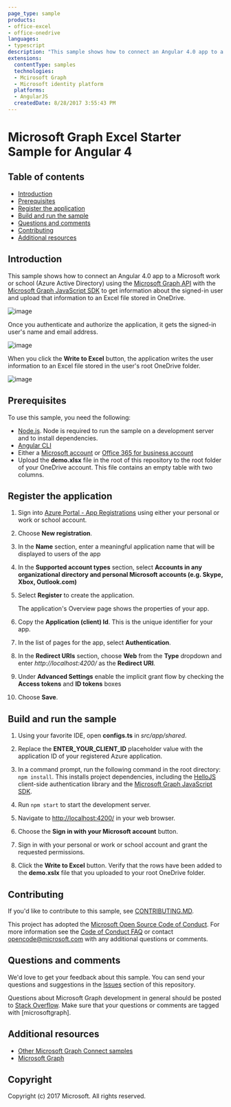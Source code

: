 ```yaml
---
page_type: sample
products:
- office-excel
- office-onedrive
languages:
- typescript
description: "This sample shows how to connect an Angular 4.0 app to a Microsoft work or school (Azure Active Directory) using the Microsoft Graph API to get a user's name and address and upload that information to an Excel file stored in OneDrive."
extensions:
  contentType: samples 
  technologies:
  - Mcirosoft Graph
  - Microsoft identity platform
  platforms:
  - AngularJS
  createdDate: 8/28/2017 3:55:43 PM
---
```

# Microsoft Graph Excel Starter Sample for Angular 4

## Table of contents

* [Introduction](#introduction)
* [Prerequisites](#prerequisites)
* [Register the application](#register-the-application)
* [Build and run the sample](#build-and-run-the-sample)
* [Questions and comments](#questions-and-comments)
* [Contributing](#contributing)
* [Additional resources](#additional-resources)

## Introduction

This sample shows how to connect an Angular 4.0 app to a Microsoft work or school (Azure Active Directory) using the [Microsoft Graph API](https://developer.microsoft.com/en-us/graph/) with the [Microsoft Graph JavaScript SDK](https://github.com/microsoftgraph/msgraph-sdk-javascript) to get information about the signed-in user and upload that information to an Excel file stored in OneDrive.

![image](https://user-images.githubusercontent.com/3375461/28985978-e5d3ea26-7919-11e7-8a69-a52bccd3f46b.png)

Once you authenticate and authorize the application, it gets the signed-in user's name and email address.

![image](readme-images/Angular4ScreenShot.png)

When you click the **Write to Excel** button, the application writes the user information to an Excel file stored in the user's root OneDrive folder.

![image](readme-images/ExcelScreenShot.png)

## Prerequisites

To use this sample, you need the following:
* [Node.js](https://nodejs.org/). Node is required to run the sample on a development server and to install dependencies. 
* [Angular CLI](https://github.com/angular/angular-cli)
* Either a [Microsoft account](https://www.outlook.com) or [Office 365 for business account](https://msdn.microsoft.com/en-us/office/office365/howto/setup-development-environment#bk_Office365Account)
* Upload the **demo.xlsx** file in the root of this repository to the root folder of your OneDrive account. This file contains an empty table with two columns.

## Register the application

1. Sign into [Azure Portal - App Registrations](https://go.microsoft.com/fwlink/?linkid=2083908) using either your personal or work or school account.

2. Choose **New registration**.

3. In the **Name** section, enter a meaningful application name that will be displayed to users of the app

1. In the **Supported account types** section, select **Accounts in any organizational directory and personal Microsoft accounts (e.g. Skype, Xbox, Outlook.com)**  

1. Select **Register** to create the application. 
	
   The application's Overview page shows the properties of your app.

4. Copy the **Application (client) Id**. This is the unique identifier for your app. 

5. In the list of pages for the app, select  **Authentication**.

6. In the **Redirect URIs** section, choose **Web** from the **Type** dropdown and enter *http://localhost:4200/* as the **Redirect URI**. 

1. Under **Advanced Settings** enable the implicit grant flow by checking the **Access tokens** and **ID tokens** boxes 

8. Choose **Save**.

## Build and run the sample

1. Using your favorite IDE, open **configs.ts** in *src/app/shared*.

2. Replace the **ENTER_YOUR_CLIENT_ID** placeholder value with the application ID of your registered Azure application.

3. In a command prompt, run the following command in the root directory: `npm install`. This installs project dependencies, including the [HelloJS](http://adodson.com/hello.js/) client-side authentication library and the [Microsoft Graph JavaScript SDK](https://github.com/microsoftgraph/msgraph-sdk-javascript).
  
4. Run `npm start` to start the development server.

5. Navigate to [http://localhost:4200/](http://localhost:4200/) in your web browser.

6. Choose the **Sign in with your Microsoft account** button.

7. Sign in with your personal or work or school account and grant the requested permissions.

8. Click the **Write to Excel** button. Verify that the rows have been added to the **demo.xslx** file that you uploaded to your root OneDrive folder.


## Contributing

If you'd like to contribute to this sample, see [CONTRIBUTING.MD](/CONTRIBUTING.md).

This project has adopted the [Microsoft Open Source Code of Conduct](https://opensource.microsoft.com/codeofconduct/). For more information see the [Code of Conduct FAQ](https://opensource.microsoft.com/codeofconduct/faq/) or contact [opencode@microsoft.com](mailto:opencode@microsoft.com) with any additional questions or comments.

## Questions and comments

We'd love to get your feedback about this sample. You can send your questions and suggestions in the [Issues](https://github.com/microsoftgraph/angular-excelstarter-sample/issues) section of this repository.

Questions about Microsoft Graph development in general should be posted to [Stack Overflow](https://stackoverflow.com/questions/tagged/microsoftgraph). Make sure that your questions or comments are tagged with [microsoftgraph].
  
## Additional resources

- [Other Microsoft Graph Connect samples](https://github.com/MicrosoftGraph?utf8=%E2%9C%93&query=-Connect)
- [Microsoft Graph](https://developer.microsoft.com/en-us/graph/)

## Copyright
Copyright (c) 2017 Microsoft. All rights reserved.
